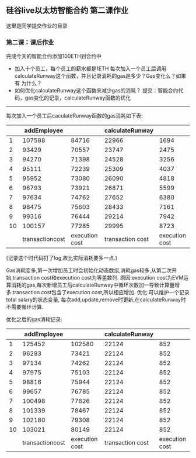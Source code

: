 ## 硅谷live以太坊智能合约 第二课作业
这里是同学提交作业的目录

### 第二课：课后作业
完成今天的智能合约添加100ETH到合约中
- 加入十个员工，每个员工的薪水都是1ETH
每次加入一个员工后调用calculateRunway这个函数，并且记录消耗的gas是多少？Gas变化么？如果有 为什么？
- 如何优化calculateRunway这个函数来减少gas的消耗？
提交：智能合约代码，gas变化的记录，calculateRunway函数的优化

-----------------------------------------------------

每次加入一个员工后caculateRunway函数的gas消耗如下表:

|    |addEmployee|      |calculateRunway | |
|----|--------|--------|--------|----|
|1   |107588  |84716   |22966   |1694|
|2   |93429   |70557   |23747   |2475|
|3   |94270   |71398   |24528   |3256|
|4   |95111   |72239   |25309   |4037|
|5   |95952   |73080   |26090   |4818|
|6   |96793   |73921   |26871   |5599|
|7   |97634   |74762   |27652   |6380|
|8   |98475   |75603   |28433   |7161|
|9   |99316   |76444   |29214   |7942|
|10  |100157  |77285   |29995   |8723|
|    |transactioncost |   execution cost|  transaction cost|    execution cost|

(记录这个时代码打了log,故比实际消耗要多一点.)

Gas消耗变多,第一次增加员工时会初始化动态数组,消耗gas较多,从第二次开始,transaction cost和execution cost为等差数列.
原因:execution cost为EVM运算消耗的gas,每次新增员工后calculateRunway中循环次数加一导致计算量增多.transaction cost包含了execution cost,所以相应增加.
优化:可以维护一个记录total salary的状态变量, 每次add,update,remove时更新,在calculateRunway时不需要循环计算.

优化之后的gas消耗记录:

|    |addEmployee|      |calculateRunway | |
|----|--------|--------|--------|----|
|1   |125452  |102580  |22124   |852|
|2   |96293   |73421   |22124   |852|
|3   |97134   |74262   |22124   |852|
|4   |97975   |75103   |22124   |852|
|5   |98816   |75944   |22124   |852|
|6   |99657   |76785   |22124   |852|
|7   |100498  |77626   |22124   |852|
|8   |101339  |78467   |22124   |852|
|9   |102180  |79308   |22124   |852|
|10  |103021  |80149   |22124   |852|
|    |transactioncost |   execution cost|  transaction cost|    execution cost|


